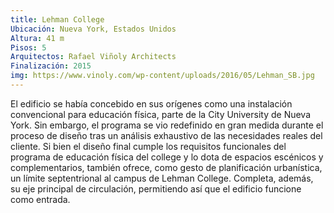 ```yaml
---
title: Lehman College
Ubicación: Nueva York, Estados Unidos
Altura: 41 m
Pisos: 5
Arquitectos: Rafael Viñoly Architects
Finalización: 2015
img: https://www.vinoly.com/wp-content/uploads/2016/05/Lehman_SB.jpg
---
```


El edificio se había concebido en sus orígenes como una instalación convencional para educación física, parte de la City University de Nueva York. Sin embargo, el programa se vio redefinido en gran medida durante el proceso de diseño tras un análisis exhaustivo de las necesidades reales del cliente. Si bien el diseño final cumple los requisitos funcionales del programa de educación física del college y lo dota de espacios escénicos y complementarios, también ofrece, como gesto de planificación urbanística, un límite septentrional al campus de Lehman College. Completa, además, su eje principal de circulación, permitiendo así que el edificio funcione como entrada.
